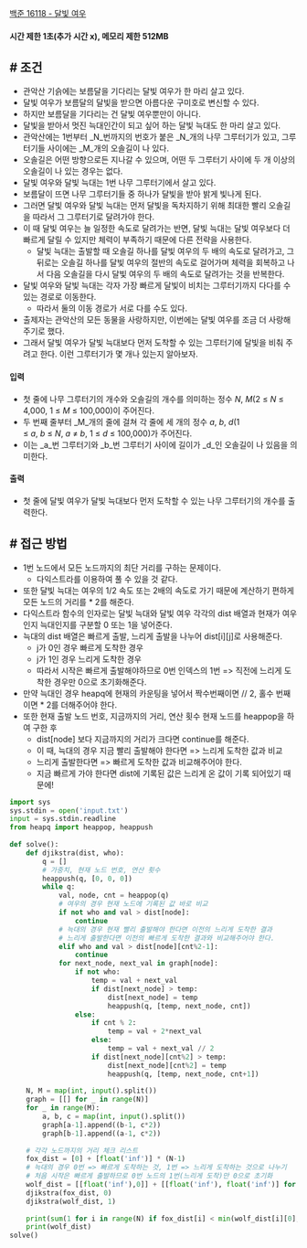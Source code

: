 
[백준 16118 - 달빛 여우](https://www.acmicpc.net/problem/16118)

#### 시간 제한 1초(추가 시간 x), 메모리 제한 512MB

## **# 조건**

- 관악산 기슭에는 보름달을 기다리는 달빛 여우가 한 마리 살고 있다. 
- 달빛 여우가 보름달의 달빛을 받으면 아름다운 구미호로 변신할 수 있다. 
- 하지만 보름달을 기다리는 건 달빛 여우뿐만이 아니다. 
- 달빛을 받아서 멋진 늑대인간이 되고 싶어 하는 달빛 늑대도 한 마리 살고 있다.
- 관악산에는 1번부터 _N_번까지의 번호가 붙은 _N_개의 나무 그루터기가 있고, 그루터기들 사이에는 _M_개의 오솔길이 나 있다. 
- 오솔길은 어떤 방향으로든 지나갈 수 있으며, 어떤 두 그루터기 사이에 두 개 이상의 오솔길이 나 있는 경우는 없다. 
- 달빛 여우와 달빛 늑대는 1번 나무 그루터기에서 살고 있다.
- 보름달이 뜨면 나무 그루터기들 중 하나가 달빛을 받아 밝게 빛나게 된다. 
- 그러면 달빛 여우와 달빛 늑대는 먼저 달빛을 독차지하기 위해 최대한 빨리 오솔길을 따라서 그 그루터기로 달려가야 한다. 
- 이 때 달빛 여우는 늘 일정한 속도로 달려가는 반면, 달빛 늑대는 달빛 여우보다 더 빠르게 달릴 수 있지만 체력이 부족하기 때문에 다른 전략을 사용한다. 
	- 달빛 늑대는 출발할 때 오솔길 하나를 달빛 여우의 두 배의 속도로 달려가고, 그 뒤로는 오솔길 하나를 달빛 여우의 절반의 속도로 걸어가며 체력을 회복하고 나서 다음 오솔길을 다시 달빛 여우의 두 배의 속도로 달려가는 것을 반복한다. 
- 달빛 여우와 달빛 늑대는 각자 가장 빠르게 달빛이 비치는 그루터기까지 다다를 수 있는 경로로 이동한다. 
	- 따라서 둘의 이동 경로가 서로 다를 수도 있다.
- 출제자는 관악산의 모든 동물을 사랑하지만, 이번에는 달빛 여우를 조금 더 사랑해 주기로 했다. 
- 그래서 달빛 여우가 달빛 늑대보다 먼저 도착할 수 있는 그루터기에 달빛을 비춰 주려고 한다. 이런 그루터기가 몇 개나 있는지 알아보자.

#### **입력**
- 첫 줄에 나무 그루터기의 개수와 오솔길의 개수를 의미하는 정수 _N_, _M_(2 ≤ _N_ ≤ 4,000, 1 ≤ _M_ ≤ 100,000)이 주어진다.
- 두 번째 줄부터 _M_개의 줄에 걸쳐 각 줄에 세 개의 정수 _a_, _b_, _d_(1 ≤ _a_, _b_ ≤ _N_, _a_ ≠ _b_, 1 ≤ _d_ ≤ 100,000)가 주어진다. 
- 이는 _a_번 그루터기와 _b_번 그루터기 사이에 길이가 _d_인 오솔길이 나 있음을 의미한다.

#### **출력**
- 첫 줄에 달빛 여우가 달빛 늑대보다 먼저 도착할 수 있는 나무 그루터기의 개수를 출력한다.

## **# 접근 방법**

- 1번 노드에서 모든 노드까지의 최단 거리를 구하는 문제이다.
	- 다익스트라를 이용하여 풀 수  있을 것 같다.
- 또한 달빛 늑대는 여우의 1/2 속도 또는 2배의 속도로 가기 때문에 계산하기 편하게 모든 노드의 거리를 * 2를 해준다.
- 다익스트라 함수의 인자로는 달빛 늑대와 달빛 여우 각각의 dist 배열과 현재가 여우인지 늑대인지를 구분할 0 또는 1을 넣어준다.
- 늑대의 dist 배열은 빠르게 출발, 느리게 출발을 나누어 dist[i][j]로 사용해준다.
	- j가 0인 경우 빠르게 도착한 경우
	- j가 1인 경우 느리게 도착한 경우
	- 따라서 시작은 빠르게 출발해야하므로 0번 인덱스의 1번 => 직전에 느리게 도착한 경우만 0으로 초기화해준다.
- 만약 늑대인 경우 heapq에 현재의 카운팅을 넣어서 짝수번째이면 // 2, 홀수 번째이면 * 2를 더해주어야 한다.
- 또한 현재 출발 노드 번호, 지금까지의 거리, 연산 횟수 현재 노드를 heappop을 하여 구한 후
	- dist[node] 보다 지금까지의 거리가 크다면 continue를 해준다.
	- 이 때, 늑대의 경우 지금 빨리 출발해야 한다면 => 느리게 도착한 값과 비교
	- 느리게 출발한다면 => 빠르게 도착한 값과 비교해주어야 한다.
	- 지금 빠르게 가야 한다면 dist에 기록된 값은 느리게 온 값이 기록 되어있기 때문에!

```python
import sys  
sys.stdin = open('input.txt')  
input = sys.stdin.readline  
from heapq import heappop, heappush  
  
def solve():  
    def djikstra(dist, who):  
        q = []  
        # 가중치, 현재 노드 번호, 연산 횟수  
        heappush(q, [0, 0, 0])  
        while q:  
            val, node, cnt = heappop(q)  
            # 여우의 경우 현재 노드에 기록된 값 바로 비교  
            if not who and val > dist[node]:  
                continue  
            # 늑대의 경우 현재 빨리 출발해야 한다면 이전의 느리게 도착한 결과  
            # 느리게 출발한다면 이전의 빠르게 도착한 결과와 비교해주어야 한다.            
            elif who and val > dist[node][cnt%2-1]:  
                continue  
            for next_node, next_val in graph[node]:  
                if not who:  
                    temp = val + next_val  
                    if dist[next_node] > temp:  
                        dist[next_node] = temp  
                        heappush(q, [temp, next_node, cnt])  
                else:  
                    if cnt % 2:  
                        temp = val + 2*next_val  
                    else:  
                        temp = val + next_val // 2  
                    if dist[next_node][cnt%2] > temp:  
                        dist[next_node][cnt%2] = temp  
                        heappush(q, [temp, next_node, cnt+1])  
  
    N, M = map(int, input().split())  
    graph = [[] for _ in range(N)]  
    for _ in range(M):  
        a, b, c = map(int, input().split())  
        graph[a-1].append((b-1, c*2))  
        graph[b-1].append((a-1, c*2))  
  
    # 각각 노드까지의 거리 체크 리스트  
    fox_dist = [0] + [float('inf')] * (N-1)  
    # 늑대의 경우 0번 => 빠르게 도착하는 것, 1번 => 느리게 도착하는 것으로 나누기  
    # 처음 시작은 빠르게 출발하므로 0번 노드의 1번(느리게 도착)만 0으로 초기화    
    wolf_dist = [[float('inf'),0]] + [[float('inf'), float('inf')] for _ in range(N-1)]  
    djikstra(fox_dist, 0)  
    djikstra(wolf_dist, 1)  
  
    print(sum(1 for i in range(N) if fox_dist[i] < min(wolf_dist[i][0], wolf_dist[i][1])))  
    print(wolf_dist)  
solve()
```